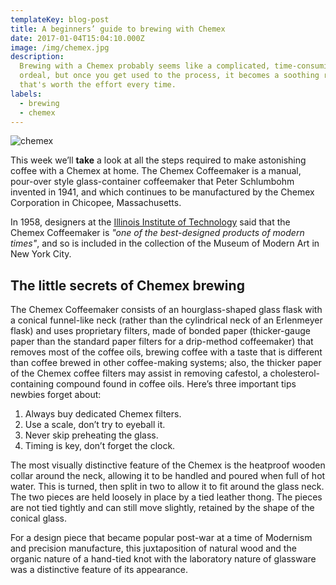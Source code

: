 ```yaml
---
templateKey: blog-post
title: A beginners’ guide to brewing with Chemex
date: 2017-01-04T15:04:10.000Z
image: /img/chemex.jpg
description:
  Brewing with a Chemex probably seems like a complicated, time-consuming
  ordeal, but once you get used to the process, it becomes a soothing ritual
  that's worth the effort every time.
labels:
  - brewing
  - chemex
---
```


![chemex](/img/chemex.jpg)

This week we’ll **take** a look at all the steps required to make astonishing
coffee with a Chemex at home. The Chemex Coffeemaker is a manual, pour-over
style glass-container coffeemaker that Peter Schlumbohm invented in 1941, and
which continues to be manufactured by the Chemex Corporation in Chicopee,
Massachusetts.

In 1958, designers at the
[Illinois Institute of Technology](https://www.spacefarm.digital) said that the
Chemex Coffeemaker is _"one of the best-designed products of modern times"_, and
so is included in the collection of the Museum of Modern Art in New York City.

## The little secrets of Chemex brewing

The Chemex Coffeemaker consists of an hourglass-shaped glass flask with a
conical funnel-like neck (rather than the cylindrical neck of an Erlenmeyer
flask) and uses proprietary filters, made of bonded paper (thicker-gauge paper
than the standard paper filters for a drip-method coffeemaker) that removes most
of the coffee oils, brewing coffee with a taste that is different than coffee
brewed in other coffee-making systems; also, the thicker paper of the Chemex
coffee filters may assist in removing cafestol, a cholesterol-containing
compound found in coffee oils. Here’s three important tips newbies forget about:

1. Always buy dedicated Chemex filters.
2. Use a scale, don’t try to eyeball it.
3. Never skip preheating the glass.
4. Timing is key, don’t forget the clock.

The most visually distinctive feature of the Chemex is the heatproof wooden
collar around the neck, allowing it to be handled and poured when full of hot
water. This is turned, then split in two to allow it to fit around the glass
neck. The two pieces are held loosely in place by a tied leather thong. The
pieces are not tied tightly and can still move slightly, retained by the shape
of the conical glass.

For a design piece that became popular post-war at a time of Modernism and
precision manufacture, this juxtaposition of natural wood and the organic nature
of a hand-tied knot with the laboratory nature of glassware was a distinctive
feature of its appearance.
